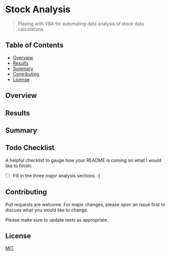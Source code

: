 # Stock Analysis

> Playing with VBA for automating data analysis of stock data calculations.

## Table of Contents

- [Overview](#Overview)
- [Results](#Results)
- [Summary](#Summary)
- [Contributing](#contributing)
- [License](#license)

## Overview

## Results

## Summary

## Todo Checklist

A helpful checklist to gauge how your README is coming on what I would like to finish:

- [ ] Fill in the three major analysis sections. :)

## Contributing

Pull requests are welcome. For major changes, please open an issue first to discuss what you would like to change.

Please make sure to update tests as appropriate.

## License

[MIT](https://choosealicense.com/licenses/mit/)
